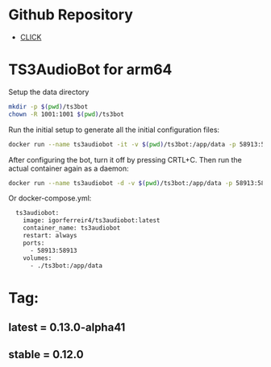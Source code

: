 # Github Repository

- [CLICK](https://github.com/igorferreir4/docker/tree/main/imagens)

# TS3AudioBot for arm64

Setup the data directory
```sh
mkdir -p $(pwd)/ts3bot
chown -R 1001:1001 $(pwd)/ts3bot
```

Run the initial setup to generate all the initial configuration files:
```sh
docker run --name ts3audiobot -it -v $(pwd)/ts3bot:/app/data -p 58913:58913 igorferreir4/ts3audiobot:latest
```

After configuring the bot, turn it off by pressing CRTL+C. Then run the actual container again as a daemon:
```sh
docker run --name ts3audiobot -d -v $(pwd)/ts3bot:/app/data -p 58913:58913 igorferreir4/ts3audiobot:latest
```

Or docker-compose.yml:
```sh
  ts3audiobot:
    image: igorferreir4/ts3audiobot:latest
    container_name: ts3audiobot
    restart: always
    ports:
      - 58913:58913
    volumes:
      - ./ts3bot:/app/data
```

# Tag: 
## latest = 0.13.0-alpha41
## stable = 0.12.0